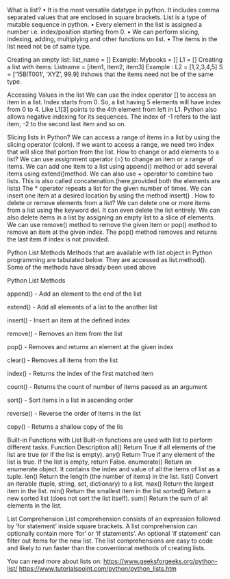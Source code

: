 What is list?
•	It is the most versatile datatype in python. It includes comma separated values that are enclosed in square brackets. List is a type of mutable sequence in python. 
•	Every element in the list is assigned a number i.e. index/position starting from 0.
•	We can perform slicing, indexing, adding, multiplying and other functions on list.
•	The items in the list need not be of same type.

Creating an empty list:
	list_name = []
Example:
Mybooks = []
L1 = []
Creating a list with items:
Listname = [item1, item2, item3]
Example :
L2 = [1,2,3,4,5]
S = [‘15BIT001’, ‘XYZ’, 99.9] #shows that the items need not be of the same type.
	
Accessing Values in the list
We can use the index operator [] to access an item in a list. Index starts from 0. So, a list having 5 elements will have index from 0 to 4.
Like L1[3] points to the 4th element from left in L1.
Python also allows negative indexing for its sequences. The index of -1 refers to the last item, -2 to the second last item and so on.


Slicing lists in Python?
We can access a range of items in a list by using the slicing operator (colon). If we want to access a range, we need two index that will slice that portion from the list.
How to change or add elements to a list?
We can use assignment operator (=) to change an item or a range of items.
We can add one item to a list using append() method or add several items using extend()method.
We can also use + operator to combine two lists. This is also called concatenation.(here,provided both the elements are lists)
The * operator repeats a list for the given number of times.
We can insert one item at a desired location by using the method insert() .
How to delete or remove elements from a list?
We can delete one or more items from a list using the keyword del. It can even delete the list entirely.
We can also delete items in a list by assigning an empty list to a slice of elements.
We can use remove() method to remove the given item or pop() method to remove an item at the given index.
The pop() method removes and returns the last item if index is not provided.

Python List Methods
Methods that are available with list object in Python programming are tabulated below.
They are accessed as list.method(). Some of the methods have already been used above

Python List Methods

append() - Add an element to the end of the list

extend() - Add all elements of a list to the another list

insert() - Insert an item at the defined index

remove() - Removes an item from the list

pop() - Removes and returns an element at the given index

clear() - Removes all items from the list

index() - Returns the index of the first matched item

count() - Returns the count of number of items passed as an argument

sort() - Sort items in a list in ascending order

reverse() - Reverse the order of items in the list

copy() - Returns a shallow copy of the lis


Built-in Functions with List
Built-in functions are used with list to perform different tasks.
Function	Description
all()
Return True if all elements of the list are true (or if the list is empty).
any()
Return True if any element of the list is true. If the list is empty, return False.
enumerate()
Return an enumerate object. It contains the index and value of all the items of list as a tuple.
len()
Return the length (the number of items) in the list.
list()
Convert an iterable (tuple, string, set, dictionary) to a list.
max()
Return the largest item in the list.
min()
Return the smallest item in the list
sorted()
Return a new sorted list (does not sort the list itself).
sum()
Return the sum of all elements in the list.



List Comprehension
List comprehension consists of an expression followed by ‘for statement’ inside square brackets.
A list comprehension can optionally contain more ‘for’ or ‘if statements’. An optional ’if statement’ can filter out items for the new list.
The list comprehensions are easy to code and likely to run faster than the conventional methods of creating lists.

You can read more about lists on:
https://www.geeksforgeeks.org/python-list/
https://www.tutorialspoint.com/python/python_lists.htm

